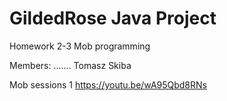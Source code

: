 # GildedRose Java Project 
Homework 2-3
Mob programming

Members:
.......
Tomasz Skiba

Mob sessions 1
https://youtu.be/wA95Qbd8RNs

